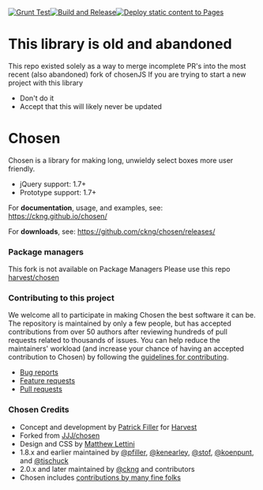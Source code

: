 [![Grunt Test](https://github.com/ckng/chosen/actions/workflows/npm-grunt-test.yml/badge.svg)](https://github.com/ckng/chosen/actions/workflows/npm-grunt-test.yml)[![Build and Release](https://github.com/ckng/chosen/actions/workflows/release.yml/badge.svg)](https://github.com/ckng/chosen/actions/workflows/release.yml)[![Deploy static content to Pages](https://github.com/ckng/chosen/actions/workflows/static.yml/badge.svg?branch=master)](https://github.com/ckng/chosen/actions/workflows/static.yml)
# This library is old and abandoned
This repo existed solely as a way to merge incomplete PR's into the most recent (also abandoned) fork of chosenJS
If you are trying to start a new project with this library
- Don't do it
- Accept that this will likely never be updated

# Chosen

Chosen is a library for making long, unwieldy select boxes more user friendly.

- jQuery support: 1.7+
- Prototype support: 1.7+

For **documentation**, usage, and examples, see:
https://ckng.github.io/chosen/

For **downloads**, see:
https://github.com/ckng/chosen/releases/

### Package managers
This fork is not available on Package Managers
Please use this repo [harvest/chosen](https://github.com/harvesthq/chosen)

### Contributing to this project

We welcome all to participate in making Chosen the best software it can be. The repository is maintained by only a few people, but has accepted contributions from over 50 authors after reviewing hundreds of pull requests related to thousands of issues. You can help reduce the maintainers' workload (and increase your chance of having an accepted contribution to Chosen) by following the
[guidelines for contributing](contributing.md).

* [Bug reports](contributing.md#bugs)
* [Feature requests](contributing.md#features)
* [Pull requests](contributing.md#pull-requests)

### Chosen Credits

- Concept and development by [Patrick Filler](http://patrickfiller.com) for [Harvest](http://getharvest.com/)
- Forked from [JJJ/chosen](https://github.com/JJJ/chosen)
- Design and CSS by [Matthew Lettini](http://matthewlettini.com/)
- 1.8.x and earlier maintained by [@pfiller](http://github.com/pfiller), [@kenearley](http://github.com/kenearley), [@stof](http://github.com/stof), [@koenpunt](http://github.com/koenpunt), and [@tjschuck](http://github.com/tjschuck)
- 2.0.x and later maintained by [@ckng](http://github.com/ckng) and contributors
- Chosen includes [contributions by many fine folks](https://github.com/harvesthq/chosen/contributors)
